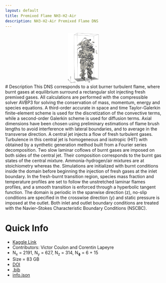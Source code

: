 ```yaml
---
layout: default
title: Premixed Flame NH3-H2-Air
description: NH3-H2-Air Premixed Flame DNS
---
```


<div style="text-align: center;">
    <img src="/assets/img/coulon2023.jpg" alt="Image 1" style="max-width: 20%;">
</div>
# Description
This DNS corresponds to a slot burner turbulent flame, where burnt gases at equilibrium surround a rectangular slot injecting fresh premixed gases. All calculations are performed with the compressible solver AVBP3 for solving the conservation of mass, momentum, energy and species equations. A third-order accurate in space and time Taylor-Galerkin finite-element scheme is used for the discretization of the convective terms, while a second-order Galerkin scheme is used for diffusion terms. Axial dimensions have been chosen using preliminary estimations of flame brush lengths to avoid interference with lateral boundaries, and to average in the transverse direction. A central jet injects a flow of fresh turbulent gases. Turbulence in this central jet is homogeneous and isotropic (HIT) with obtained by a synthetic generation method built from a Fourier series decomposition. Two slow laminar coflows of burnt gases are imposed on both sides of the central jet. Their composition corresponds to the burnt gas states of the central mixture. Ammonia-hydrogen/air mixtures are at stoichiometry whereas the. Simulations are initialized with burnt conditions inside the domain before beginning the injection of fresh gases at the inlet boundary. In the fresh-burnt transition region, species mass fraction and temperature profiles are set to follow the unstretched laminar flames profiles, and a smooth transition is enforced through a hyperbolic tangent function. The domain is periodic in the spanwise direction (z), no-slip conditions are specified in the crosswise direction (y) and static pressure is imposed at the outlet. Both inlet and outlet boundary conditions are treated with the Navier–Stokes Characteristic Boundary Conditions (NSCBC). 

# Quick Info
* <a href="https://www.kaggle.com/datasets/victorcoulon/premixed-flame-nh3-h2-dns-1">Kaggle Link</a>
* Contributors:  Victor Coulon and Corentin Lapeyre
* N<sub>x</sub> = 2191, N<sub>y</sub> = 627, N<sub>z</sub> = 314, N<sub>&#632;</sub> = 6 + 15
* Size = 83 GB 
* <a href="https://doi.org/10.1016/j.combustflame.2023.112933">DOI</a><BR>
* <a href="./assets/bib/coulon2023.bib">.bib</a><BR>
* <a href="./assets/json/coulon_info.json">info.json</a>